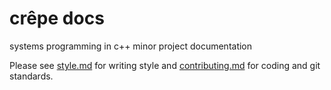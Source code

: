 # crêpe docs

systems programming in c++ minor project documentation

Please see [style.md](./style.md) for writing style and
[contributing.md](./contributing.md) for coding and git standards.

